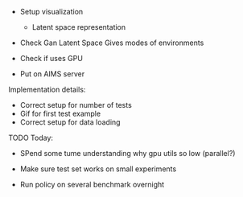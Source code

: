 
- Setup visualization
    - Latent space representation


- Check Gan Latent Space Gives modes of environments

- Check if uses GPU

- Put on AIMS server

Implementation details:
- Correct setup for number of tests
- Gif for first test example
- Correct setup for data loading


TODO Today:
- SPend some tume understanding why gpu utils so low (parallel?)

- Make sure test set works on small experiments

- Run policy on several benchmark overnight
